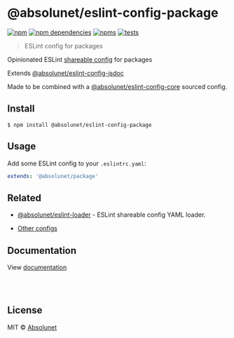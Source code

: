 # @absolunet/eslint-config-package

[![npm](https://img.shields.io/npm/v/@absolunet/eslint-config-package.svg)](https://www.npmjs.com/package/@absolunet/eslint-config-package)
[![npm dependencies](https://david-dm.org/absolunet/eslint-config/status.svg?path=packages/package)](https://david-dm.org/absolunet/eslint-config?path=packages/package)
[![npms](https://badges.npms.io/%40absolunet%2Feslint-config-package.svg)](https://npms.io/search?q=%40absolunet%2Feslint-config-package)
[![tests](https://github.com/absolunet/eslint-config/workflows/tests/badge.svg?branch=master)](https://github.com/absolunet/eslint-config/actions?query=workflow%3Atests+branch%3Amaster)

> ESLint config for packages

Opinionated ESLint [shareable config](https://eslint.org/docs/developer-guide/shareable-configs.html) for packages

Extends [@absolunet/eslint-config-jsdoc](https://github.com/absolunet/eslint-config)

Made to be combined with a [@absolunet/eslint-config-core](https://github.com/absolunet/eslint-config) sourced config.


## Install

```
$ npm install @absolunet/eslint-config-package
```


## Usage

Add some ESLint config to your `.eslintrc.yaml`:

```yaml
extends: '@absolunet/package'
```


## Related

- [@absolunet/eslint-loader](https://github.com/absolunet/node-eslint-loader) - ESLint shareable config YAML loader.

- [Other configs](https://github.com/absolunet/eslint-config)


## Documentation

View [documentation](https://documentation.absolunet.com/eslint-config/package)






<br><br>

## License
MIT © [Absolunet](https://absolunet.com)
